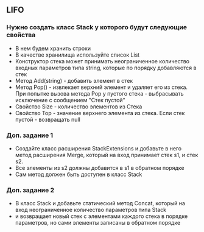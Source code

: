 ## LIFO
### Нужно создать класс Stack у которого будут следующие свойства

* В нем будем хранить строки
* В качестве хранилища используйте список List
* Конструктор стека может принимать неограниченное количество входных параметров типа string, которые по порядку добавляются в стек
* Метод Add(string) - добавить элемент в стек
* Метод Pop() - извлекает верхний элемент и удаляет его из стека. При попытке вызова метода Pop у пустого стека - выбрасывать исключение с сообщением "Стек пустой"
* Свойство Size - количество элементов из Стека
* Свойство Top - значение верхнего элемента из стека. Если стек пустой - возвращать null 

### Доп. задание 1
* Создайте класс расширения StackExtensions и добавьте в него метод расширения Merge, который на вход принимает стек s1, и стек s2.
* Все элементы из s2 должны добавится в s1 в обратном порядке
* Сам метод должен быть доступен в класс Stack

### Доп. задание 2
* В класс Stack и добавьте статический метод Concat, который на вход неограниченное количество параметров типа Stack
* и возвращает новый стек с элементами каждого стека в порядке параметров, но сами элементы записаны в обратном порядке
 
 
